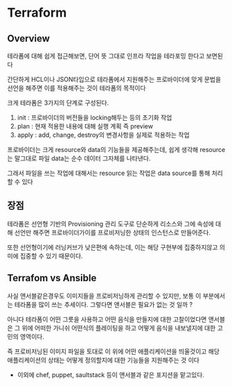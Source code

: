 # Terraform

## Overview

테라폼에 대해 쉽게 접근해보면, 단어 뜻 그대로 인프라 작업을 테라포밍 한다고 보면된다

간단하게 HCL이나 JSON타입으로 테라폼에서 지원해주는 프로바이더에 맞게 문법을 선언을 해주면 이를 적용해주는 것이 테라폼의 목적이다

크게 테라폼은 3가지의 단계로 구성된다.

1. init : 프로바이더의 버전들을 locking해두는 등의 초기화 작업
2. plan : 현재 적용한 내용에 대해 실행 계획 즉 preview
3. apply : add, change, destroy의 변경사항을 실제로 적용하는 작업

프로바이더는 크게 resource와 data의 기능들을 제공해주는데, 쉽게 생각해 resource는 말그대로 파일 data는 순수 데이터 그자체를 나타낸다.

그래서 파일을 쓰는 작업에 대해서는 resource 읽는 작업은 data source를 통해 처리할 수 있다

## 장점

테라폼은 선언형 기반의 Provisioning 관리 도구로 단순하게 리소스와 그에 속성에 대해 선언만 해주면 프로바이더가이를 프로비저닝한 상태의 인스턴스로 만들어준다.

또한 선언형이기에 러닝커브가 낮은편에 속하는데, 이는 해당 구현부에 집중하지않고 의미에 집중할 수 있기 때문이다.

## Terrafom vs Ansible

사실 앤서블같은경우도 이미지들을 프로비저닝하게 관리할 수 있지만, 보통 이 부분에서는 테라폼을 많이 쓰는 추세이다. 그렇다면 앤서블은 필요가 없는 것 일까 ?

아니다 테라폼이 어떤 그릇을 사용하고 어떤 음식을 만들지에 대한 고찰이었다면 앤서블은 그 위에 어떠한 가니쉬 어떤식의 플레이팅을 하고 어떻게 음식을 내보낼지에 대한 고민의 영역이다.

즉 프로비저닝된 이미지 파일을 토대로 이 위에 어떤 애플리케이션을 띄울것이고 해당 애플리케이션의 상태는 어떻게 정의할지에 대한 기능들을 지원해주는 것 이다

- 이외에 chef, puppet, saultstack 등이 앤서블과 같은 포지션을 맡고있다.